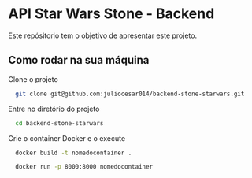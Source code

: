 # API Star Wars Stone - Backend

Este repósitorio tem o objetivo de apresentar este projeto.

## Como rodar na sua máquina

Clone o projeto

```bash
  git clone git@github.com:juliocesar014/backend-stone-starwars.git
```

Entre no diretório do projeto

```bash
  cd backend-stone-starwars
```

Crie o container Docker e o execute

```bash
  docker build -t nomedocontainer .
```

```bash
  docker run -p 8000:8000 nomedocontainer
```
